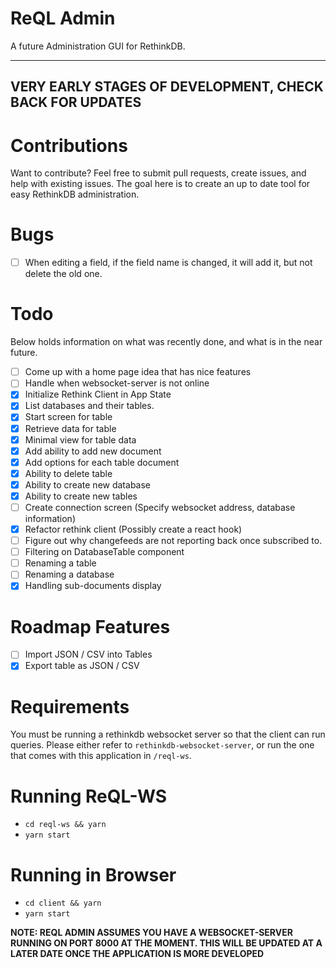 # ReQL Admin

A future Administration GUI for RethinkDB.

----
**VERY EARLY STAGES OF DEVELOPMENT, CHECK BACK FOR UPDATES**
----

# Contributions

Want to contribute? Feel free to submit pull requests, create issues, and help with existing issues. The goal here is to create an up to date tool for easy RethinkDB administration.

# Bugs
- [ ] When editing a field, if the field name is changed, it will add it, but not delete the old one.

# Todo

Below holds information on what was recently done, and what is in the near future.

- [ ] Come up with a home page idea that has nice features
- [ ] Handle when websocket-server is not online
- [X] Initialize Rethink Client in App State
- [X] List databases and their tables.
- [X] Start screen for table
- [X] Retrieve data for table
- [X] Minimal view for table data
- [X] Add ability to add new document
- [X] Add options for each table document
- [X] Ability to delete table
- [X] Ability to create new database
- [X] Ability to create new tables
- [ ] Create connection screen (Specify websocket address, database information)
- [X] Refactor rethink client (Possibly create a react hook)
- [ ] Figure out why changefeeds are not reporting back once subscribed to.
- [ ] Filtering on DatabaseTable component
- [ ] Renaming a table
- [ ] Renaming a database
- [X] Handling sub-documents display

# Roadmap Features
- [ ] Import JSON / CSV into Tables
- [X] Export table as JSON / CSV

# Requirements

You must be running a rethinkdb websocket server so that the client can run queries. Please either refer to `rethinkdb-websocket-server`, or run the one that comes with this application in `/reql-ws`.

# Running ReQL-WS

- `cd reql-ws && yarn`
- `yarn start`

# Running in Browser

- `cd client && yarn`
- `yarn start`

**NOTE: REQL ADMIN ASSUMES YOU HAVE A WEBSOCKET-SERVER RUNNING ON PORT 8000 AT THE MOMENT. THIS WILL BE UPDATED AT A LATER DATE ONCE THE APPLICATION IS MORE DEVELOPED**
